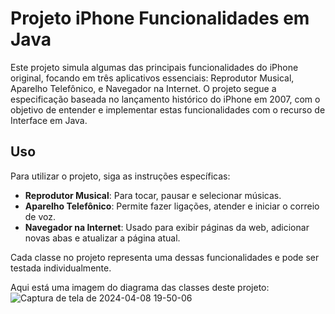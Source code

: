 # Projeto iPhone Funcionalidades em Java

Este projeto simula algumas das principais funcionalidades do iPhone original, focando em três aplicativos essenciais: Reprodutor Musical, Aparelho Telefônico, e Navegador na Internet. O projeto segue a especificação baseada no lançamento histórico do iPhone em 2007, com o objetivo de entender e implementar estas funcionalidades com o recurso de Interface em Java.

## Uso

Para utilizar o projeto, siga as instruções específicas:

- **Reprodutor Musical**: Para tocar, pausar e selecionar músicas.
- **Aparelho Telefônico**: Permite fazer ligações, atender e iniciar o correio de voz.
- **Navegador na Internet**: Usado para exibir páginas da web, adicionar novas abas e atualizar a página atual.

Cada classe no projeto representa uma dessas funcionalidades e pode ser testada individualmente.

Aqui está uma imagem do diagrama das classes deste projeto:
![Captura de tela de 2024-04-08 19-50-06](https://github.com/dinatolucas/dio-trilha-java-basico/assets/83898401/feb9c814-40c8-475f-b47f-9030e43448ff)
